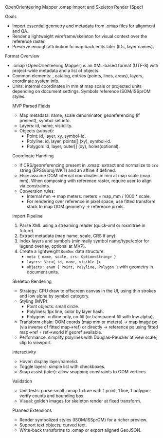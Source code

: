 OpenOrienteering Mapper .omap Import and Skeleton Render (Spec)

Goals
- Import essential geometry and metadata from .omap files for alignment and QA.
- Render a lightweight wireframe/skeleton for visual context over the reference raster.
- Preserve enough attribution to map back edits later (IDs, layer names).

Format Overview
- .omap (OpenOrienteering Mapper) is an XML-based format (UTF-8) with project-wide metadata and a list of objects.
- Common elements: <map>, <symbol> catalog, <object> entries (points, lines, areas), layers, coordinate system info.
- Units: internal coordinates in mm at map scale or projected units depending on document settings. Symbols reference ISOM/ISSprOM styles.

MVP Parsed Fields
- Map metadata: name, scale denominator, georeferencing (if present), symbol set info.
- Layers: id, name, visibility.
- Objects (subset):
  - Point: id, layer, xy, symbol-id.
  - Polyline: id, layer, points[] (xy), symbol-id.
  - Polygon: id, layer, outer[] (xy), holes(optional).

Coordinate Handling
- If CRS/georeferencing present in .omap: extract and normalize to `crs` string (EPSG/proj/WKT) and an affine if defined.
- Else: assume OOM internal coordinates in mm at map scale (map mm). When composing with reference raster, require user to align via constraints.
- Conversion rules:
  - Internal mm → map meters: meters = map_mm / 1000 * scale.
  - For rendering over reference in pixel space, use fitted transform stack to map OOM geometry → reference pixels.

Import Pipeline
1) Parse XML using a streaming reader (quick-xml or roxmltree in future).
2) Extract metadata (map name, scale, CRS if any).
3) Index layers and symbols (minimally symbol name/type/color for legend overlay, optional at MVP).
4) Create a lightweight `OomDoc` data structure:
   - `meta { name, scale, crs: Option<String> }`
   - `layers: Vec<{ id, name, visible }>`
   - `objects: enum { Point, Polyline, Polygon }` with geometry in document units.

Skeleton Rendering
- Strategy: CPU draw to offscreen canvas in the UI, using thin strokes and low alpha by symbol category.
- Styling (MVP):
  - Point objects: small circle.
  - Polylines: 1px line, color by layer hash.
  - Polygons: outline only, no fill (or transparent fill with low alpha).
- Transform chain: OOM coords (map mm or meters) → map image px (via inverse of fitted map->ref) or directly → reference px using fitted map->ref ∘ ref->world if georef available.
- Performance: simplify polylines with Douglas-Peucker at view scale; clip to viewport.

Interactivity
- Hover: display layer/name/id.
- Toggle layers: simple list with checkboxes.
- Snap assist (later): allow snapping constraints to OOM vertices.

Validation
- Unit tests: parse small .omap fixture with 1 point, 1 line, 1 polygon; verify counts and bounding box.
- Visual: golden images for skeleton render at fixed transform.

Planned Extensions
- Render symbolized styles (ISOM/ISSprOM) for a richer preview.
- Support text objects; curved text.
- Write-back transforms to .omap or export aligned GeoJSON.

